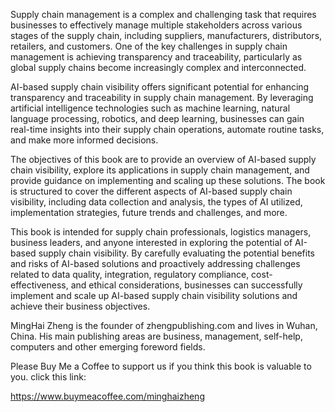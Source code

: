 
Supply chain management is a complex and challenging task that requires businesses to effectively manage multiple stakeholders across various stages of the supply chain, including suppliers, manufacturers, distributors, retailers, and customers. One of the key challenges in supply chain management is achieving transparency and traceability, particularly as global supply chains become increasingly complex and interconnected.

AI-based supply chain visibility offers significant potential for enhancing transparency and traceability in supply chain management. By leveraging artificial intelligence technologies such as machine learning, natural language processing, robotics, and deep learning, businesses can gain real-time insights into their supply chain operations, automate routine tasks, and make more informed decisions.

The objectives of this book are to provide an overview of AI-based supply chain visibility, explore its applications in supply chain management, and provide guidance on implementing and scaling up these solutions. The book is structured to cover the different aspects of AI-based supply chain visibility, including data collection and analysis, the types of AI utilized, implementation strategies, future trends and challenges, and more.

This book is intended for supply chain professionals, logistics managers, business leaders, and anyone interested in exploring the potential of AI-based supply chain visibility. By carefully evaluating the potential benefits and risks of AI-based solutions and proactively addressing challenges related to data quality, integration, regulatory compliance, cost-effectiveness, and ethical considerations, businesses can successfully implement and scale up AI-based supply chain visibility solutions and achieve their business objectives.

MingHai Zheng is the founder of zhengpublishing.com and lives in Wuhan, China. His main publishing areas are business, management, self-help, computers and other emerging foreword fields.

Please Buy Me a Coffee to support us if you think this book is valuable to you. click this link:

https://www.buymeacoffee.com/minghaizheng
